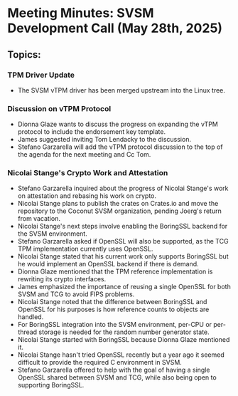 # Meeting Minutes: SVSM Development Call (May 28th, 2025)

## Topics:

### TPM Driver Update

* The SVSM vTPM driver has been merged upstream into the Linux tree.

### Discussion on vTPM Protocol

* Dionna Glaze wants to discuss the progress on expanding the vTPM protocol to include the endorsement key template.
* James suggested inviting Tom Lendacky to the discussion.
* Stefano Garzarella will add the vTPM protocol discussion to the top of the agenda for the next meeting and Cc Tom.

### Nicolai Stange's Crypto Work and Attestation

* Stefano Garzarella inquired about the progress of Nicolai Stange's work on attestation and rebasing his work on crypto.
* Nicolai Stange plans to publish the crates on Crates.io and move the repository to the Coconut SVSM organization, pending Joerg's return from vacation.
* Nicolai Stange's next steps involve enabling the BoringSSL backend for the SVSM environment.
* Stefano Garzarella asked if OpenSSL will also be supported, as the TCG TPM implementation currently uses OpenSSL.
* Nicolai Stange stated that his current work only supports BoringSSL but he would implement an OpenSSL backend if there is demand.
* Dionna Glaze mentioned that the TPM reference implementation is rewriting its crypto interfaces.
* James emphasized the importance of reusing a single OpenSSL for both SVSM and TCG to avoid FIPS problems.
* Nicolai Stange noted that the difference between BoringSSL and OpenSSL for his purposes is how reference counts to objects are handled.
* For BoringSSL integration into the SVSM environment, per-CPU or per-thread storage is needed for the random number generator state.
* Nicolai Stange started with BoringSSL because Dionna Glaze mentioned it.
* Nicolai Stange hasn't tried OpenSSL recently but a year ago it seemed difficult to provide the required C environment in SVSM.
* Stefano Garzarella offered to help with the goal of having a single OpenSSL shared between SVSM and TCG, while also being open to supporting BoringSSL.

